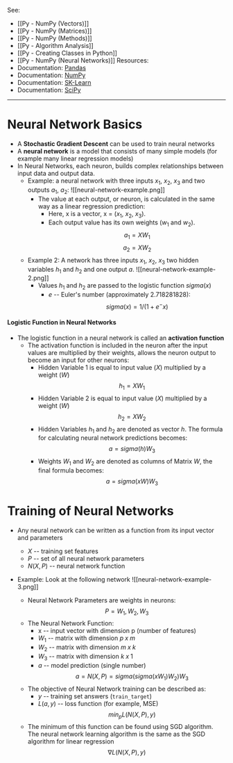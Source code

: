 See:
* [[Py - NumPy (Vectors)]]
* [[Py - NumPy (Matrices)]]
* [[Py - NumPy (Methods)]]
* [[Py - Algorithm Analysis]]
* [[Py - Creating Classes in Python]]
* [[Py - NumPy (Neural Networks)]]
Resources:
* Documentation: [Pandas](https://pandas.pydata.org/docs/)
* Documentation: [NumPy](https://numpy.org/doc/stable/index.html)
* Documentation: [SK-Learn](https://scikit-learn.org/stable/)
* Documentation: [SciPy](https://docs.scipy.org/doc/scipy/index.html)


---
# Neural Network Basics
* A **Stochastic Gradient Descent** can be used to train neural networks
* A **neural network** is a model that consists of many simple models (for example many linear regression models)
* In Neural Networks, each neuron, builds complex relationships between input data and output data.
	* Example: a neural network with three inputs $x_1$, $x_2$, $x_3$ and two outputs $a_1$, $a_2$:
		![[neural-network-example.png]]
		* The value at each output, or neuron, is calculated in the same way as a linear regression prediction: 
			* Here, x is a vector, x = ($x_1$, $x_2$, $x_3$).
			* Each output value has its own weights ($w_1$ and $w_2$). $$a_1 = XW_1$$ $$ a_2=XW_2$$
	* Example 2: A network has three inputs  $x_1$, $x_2$, $x_3$ two hidden variables $h_1$ and $h_2$ and one output $a$.
		![[neural-network-example-2.png]]
		* Values $h_1$ and $h_2$ are passed to the logistic function $sigma(x)$
			* $e$ -- Euler's number (approximately 2.718281828): $$sigma(x) = 1 / (1+e^-x)$$
#### Logistic Function in Neural Networks
* The logistic function in a neural network is called an **activation function**
	* The activation function is included in the neuron after the input values are multiplied by their weights, allows the neuron output to become an input for other neurons: 
		* Hidden Variable 1 is equal to input value ($X$) multiplied by a weight ($W$) $$h_1 = XW_1$$
		* Hidden Variable 2 is equal to input value ($X$) multiplied by a weight ($W$) $$h_2 = XW_2$$
		* Hidden Variables $h_1$ and $h_2$ are denoted as vector $h$. The formula for calculating neural network predictions becomes: $$a=sigma(h)W_3$$
		* Weights $W_1$ and $W_2$ are denoted as columns of Matrix $W$, the final formula becomes: $$a = sigma(xW)W_3$$

# Training of Neural Networks
* Any neural network can be written as a function from its input vector and parameters
	* $X$ -- training set features
	* $P$ -- set of all neural network parameters
	* $N(X,P)$ -- neural network function
	
* Example: Look at the following network
		![[neural-network-example-3.png]]
	* Neural Network Parameters are weights in neurons: $$P = W_1, W_2, W_3$$
	* The Neural Network Function:
		* x -- input vector with dimension p (number of features)
		* $W_1$ -- matrix with dimension $p\;x\;m$
		* $W_2$ -- matrix with dimension $m\;x\;k$
		* $W_3$ -- matrix with dimension $k\;x\;1$
		* $a$ -- model prediction (single number) $$a = N(X,P) = sigma(sigma(xW_1)W_2)W_3$$
	* The objective of Neural Network training can be described as:
		* $y$ -- training set answers (`train_target`)
		* $L(a,y)$ -- loss function (for example, MSE) $$min_p L(N(X,P),y)$$
	* The minimum of this function can be found using SGD algorithm. The neural network learning algorithm is the same as the SGD algorithm for linear regression $$∇L(N(X,P),y)$$

